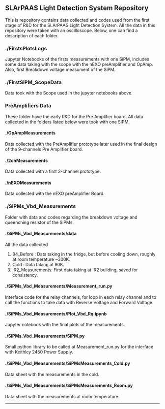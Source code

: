 <!-- GETTING STARTED -->
## SLArPAAS Light Detection System Repository

This is repository contains data collected and codes used from the first stage of R&D for the SLArPAAS Light Detection System. All the data in this repository were taken with an oscilloscope. Below, one can find a description of each folder.

### ./FirstsPlotsLogs

Jupyter Notebooks of the firsts measurements with one SiPM, includes some data taking with the scope with the nEXO preAmplifier and OpAmp. Also, first Breakdown voltage measument of the SiPM. 

### ./FirstSiPM_ScopeData

Data took with the Scope used in the jupyter notebooks above.

### PreAmplifiers Data

These folder have the early R&D for the Pre Amplifier board. All data collected in the folders listed below were took with one SiPM.

#### ./OpAmpMeasurements

Data collected with the PreAmplifier prototype later used in the final design of the 9-channels Pre Amplifier board. 

#### ./2chMeasurements

Data collected with a first 2-channel prototype.

#### ./nEXOMeasurements

Data collected with the nEXO preAmplifier Board.

### ./SiPMs_Vbd_Measurements

Folder with data and codes regarding the breakdown voltage and queenching resistor of the SiPMs.

#### ./SiPMs_Vbd_Measurements/data

All the data collected 
1. 84_Before : Data taking in the fridge, but before cooling down, roughly at room temperature ~300K.
2. Cold : Data taking at 80K.
3. IR2_Measurements: First data taking at IR2 building, saved for consistency. 

#### ./SiPMs_Vbd_Measurements/Measurement_run.py

Interface code for the relay channels, for loop in each relay channel and to call the functions to take data with Reverse Voltage and Forward Voltage.

#### ./SiPMs_Vbd_Measurements/Plot_Vbd_Rq.ipynb

Jupyter notebook with the final plots of the measurements.

#### ./SiPMs_Vbd_Measurements/SiPM.py

Small python library to be called at Measurement_run.py for the interface with Keithley 2450 Power Supply.

#### ./SiPMs_Vbd_Measurements/SiPMsMeasurements_Cold.py

Data sheet with the measurements in the cold.

#### ./SiPMs_Vbd_Measurements/SiPMsMeasurements_Room.py

Data sheet with the measurements at room temperature.

---
